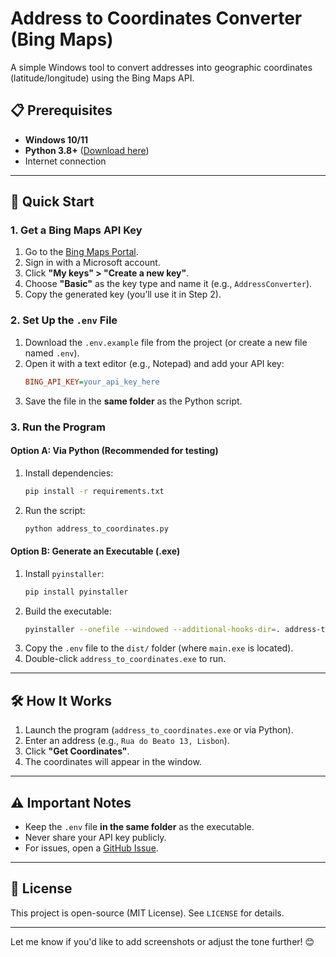 # Address to Coordinates Converter (Bing Maps)

A simple Windows tool to convert addresses into geographic coordinates (latitude/longitude) using the Bing Maps API.

## 📋 Prerequisites
- **Windows 10/11**
- **Python 3.8+** ([Download here](https://www.python.org/downloads/))
- Internet connection

---

## 🚀 Quick Start

### 1. Get a Bing Maps API Key
1. Go to the [Bing Maps Portal](https://www.bingmapsportal.com/).
2. Sign in with a Microsoft account.
3. Click **"My keys" > "Create a new key"**.
4. Choose **"Basic"** as the key type and name it (e.g., `AddressConverter`).
5. Copy the generated key (you’ll use it in Step 2).

### 2. Set Up the `.env` File
1. Download the `.env.example` file from the project (or create a new file named `.env`).
2. Open it with a text editor (e.g., Notepad) and add your API key:
   ```ini
   BING_API_KEY=your_api_key_here
   ```
3. Save the file in the **same folder** as the Python script.

### 3. Run the Program
#### **Option A: Via Python (Recommended for testing)**
1. Install dependencies:
   ```bash
   pip install -r requirements.txt
   ```
2. Run the script:
   ```bash
   python address_to_coordinates.py
   ```

#### **Option B: Generate an Executable (.exe)**
1. Install `pyinstaller`:
   ```bash
   pip install pyinstaller
   ```
2. Build the executable:
   ```bash
   pyinstaller --onefile --windowed --additional-hooks-dir=. address-to-coordinates.py
   ```
3. Copy the `.env` file to the `dist/` folder (where `main.exe` is located).
4. Double-click `address_to_coordinates.exe` to run.

---

## 🛠 How It Works
1. Launch the program (`address_to_coordinates.exe` or via Python).
2. Enter an address (e.g., `Rua do Beato 13, Lisbon`).
3. Click **"Get Coordinates"**.
4. The coordinates will appear in the window.

---

## ⚠️ Important Notes
- Keep the `.env` file **in the same folder** as the executable.
- Never share your API key publicly.
- For issues, open a [GitHub Issue](https://github.com/your-username/your-repo/issues).

---

## 📄 License
This project is open-source (MIT License). See `LICENSE` for details.

---

Let me know if you'd like to add screenshots or adjust the tone further! 😊